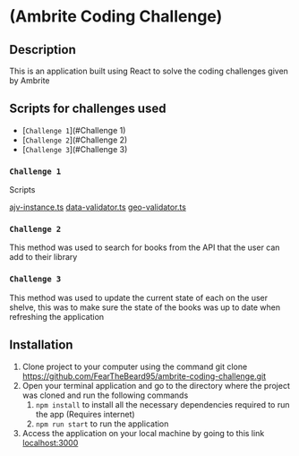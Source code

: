 #  (Ambrite Coding Challenge)

## Description

This is an application built using React to solve the coding challenges given by Ambrite

## Scripts for challenges used

- [`Challenge 1`](#Challenge 1)
- [`Challenge 2`](#Challenge 2)
- [`Challenge 3`](#Challenge 3)

### `Challenge 1`

Scripts

[ajv-instance.ts](src/utils/json-validators/ajv-instance.ts)
[data-validator.ts](src/utils/json-validators/data-validator.ts)
[geo-validator.ts](src/utils/json-validators/geo-validator.ts)

### `Challenge 2`

This method was used to search for books from the API that the user can add to their library

### `Challenge 3`

This method was used to update the current state of each on the user shelve, this was to make sure the state of the books was up to date when refreshing the application

## Installation

1. Clone project to your computer using the command git clone https://github.com/FearTheBeard95/ambrite-coding-challenge.git
2. Open your terminal application and go to the directory where the project was cloned and run the following commands
      1. `npm install` to install all the necessary dependencies required to run the app (Requires internet)
      2. `npm run start` to run the application
3. Access the application on your local machine by going to this link [localhost:3000](http://localhost:3000/) 
